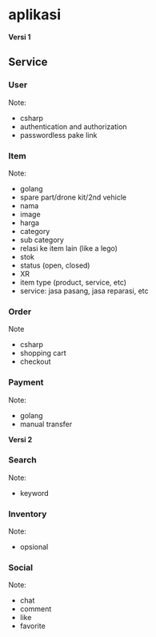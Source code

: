 # aplikasi

**Versi 1**

## Service

### User 
Note: 
- csharp
- authentication and authorization
- passwordless pake link

### Item
Note:
- golang
- spare part/drone kit/2nd vehicle
- nama
- image
- harga
- category
- sub category
- relasi ke item lain (like a lego)
- stok
- status (open, closed)
- XR
- item type (product, service, etc)
- service: jasa pasang, jasa reparasi, etc

### Order 
Note
- csharp
- shopping cart
- checkout

### Payment
Note:
- golang
- manual transfer

**Versi 2**

### Search
Note:
- keyword

### Inventory
Note:
- opsional

### Social
Note:
- chat
- comment
- like
- favorite
